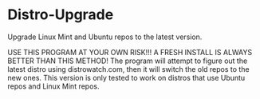 Distro-Upgrade
==============

Upgrade Linux Mint and Ubuntu repos to the latest version.

USE THIS PROGRAM AT YOUR OWN RISK!!! A FRESH INSTALL IS ALWAYS BETTER THAN THIS METHOD! The program will attempt to figure out the latest distro using distrowatch.com, then it will switch the old repos to the new ones. This version is only tested to work on distros that use Ubuntu repos and Linux Mint repos.

